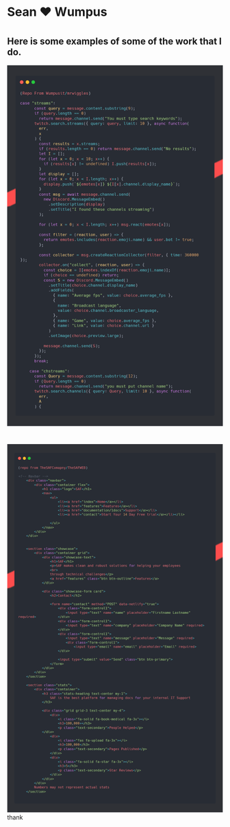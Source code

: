 # Sean ♥ Wumpus
#
#
## Here is some examples of some of the work that I do.
![alt text](carbon1.png)
#
![alt text](carbon.png)
thank
